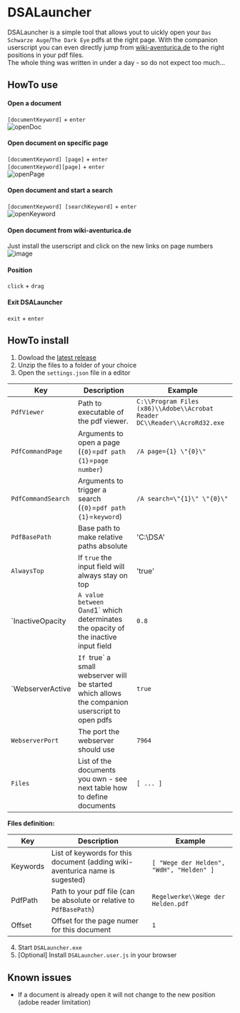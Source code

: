 # DSALauncher
DSALauncher is a simple tool that allows yout to uickly open your `Das Schwarze Auge`/`The Dark Eye` pdfs at the right page.
With the companion userscript you can even directly jump from [wiki-aventurica.de](https://wiki-aventurica.de) to the right positions in your pdf files.  
The whole thing was written in under a day - so do not expect too much...

## HowTo use
#### Open a document
`[documentKeyword]` + `enter`  
![openDoc](https://user-images.githubusercontent.com/5115160/44875183-b87f6600-ac9d-11e8-8694-e7ed7d8abe5f.png)


#### Open document on specific page
`[documentKeyword] [page]` + `enter`  
`[documentKeyword][page]` + `enter`  
![openPage](https://user-images.githubusercontent.com/5115160/44875236-e2388d00-ac9d-11e8-901c-310c46c6b6c7.png)

#### Open document and start a search
`[documentKeyword] [searchKeyword]` + `enter`  
![openKeyword](https://user-images.githubusercontent.com/5115160/44875298-10b66800-ac9e-11e8-9193-22fc7ecc5377.png)

#### Open document from wiki-aventurica.de
Just install the userscript and click on the new links on page numbers  
![image](https://user-images.githubusercontent.com/5115160/44875817-8b33b780-ac9f-11e8-87c5-33b99beb3574.png)

#### Position 
`click` + `drag` 

#### Exit DSALauncher
`exit` + `enter` 

## HowTo install
1. Dowload the [latest release](https://github.com/lukeIam/DSALauncher/releases)
2. Unzip the files to a folder of your choice
3. Open the `settings.json` file in a editor

| Key                | Description                                                                                      | Example                                                                   |
|--------------------|-------------------------------------------------------------------------------------------------|---------------------------------------------------------------------------|
| `PdfViewer`        | Path to executable of the pdf viewer.                                                           | `C:\\Program Files (x86)\\Adobe\\Acrobat Reader DC\\Reader\\AcroRd32.exe` |
| `PdfCommandPage`   | Arguments to open a page (`{0}`=`pdf path` `{1}`=`page number`)                                 | `/A page={1} \"{0}\"`                                                     |
| `PdfCommandSearch` | Arguments to trigger a search (`{0}`=`pdf path` `{1}`=`keyword`)                                | `/A search=\"{1}\" \"{0}\"`                                               |
| `PdfBasePath`      | Base path to make relative paths absolute                                                       | 'C:\\DSA'                                                                 |
| `AlwaysTop`        | If `true` the input field will always stay on top                                               | 'true'                                                                    |
| `InactiveOpacity   | `A value between `0` and `1` which determinates the opacity of the inactive input field         | `0.8`                                                                     |
| `WebserverActive   | `If `true` a small webserver will be started which allows the companion userscript to open pdfs | `true`                                                                    |
| `WebserverPort`    | The port the webserver should use                                                               | `7964`                                                                    |
| `Files`            | List of the documents you own - see next table how to define documents                           | `[ ... ]`                                                                 |

**Files definition:**

| Key      | Description                                                                  | Example                                  |
|----------|------------------------------------------------------------------------------|------------------------------------------|
| Keywords | List of keywords for this document (adding wiki-aventurica name is sugested) | `[ "Wege der Helden", "WdH", "Helden" ]` |
| PdfPath  | Path to your pdf file (can be absolute or relative to `PdfBasePath`)         | `Regelwerke\\Wege der Helden.pdf`        |
| Offset   | Offset for the page numer for this document                                  | `1`                                      |

4. Start `DSALauncher.exe`
5. [Optional] Install `DSALauncher.user.js` in your browser

## Known issues
- If a document is already open it will not change to the new position (adobe reader limitation)
